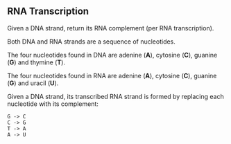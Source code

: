## RNA Transcription

Given a DNA strand, return its RNA complement (per RNA transcription).

Both DNA and RNA strands are a sequence of nucleotides.

The four nucleotides found in DNA are adenine (**A**), cytosine (**C**), guanine (**G**) and thymine (**T**).

The four nucleotides found in RNA are adenine (**A**), cytosine (**C**), guanine (**G**) and uracil (**U**).

Given a DNA strand, its transcribed RNA strand is formed by replacing each nucleotide with its complement:

```
G -> C
C -> G
T -> A
A -> U
```